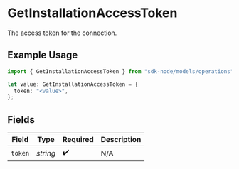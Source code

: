 # GetInstallationAccessToken

The access token for the connection.

## Example Usage

```typescript
import { GetInstallationAccessToken } from "sdk-node/models/operations";

let value: GetInstallationAccessToken = {
  token: "<value>",
};
```

## Fields

| Field              | Type               | Required           | Description        |
| ------------------ | ------------------ | ------------------ | ------------------ |
| `token`            | *string*           | :heavy_check_mark: | N/A                |